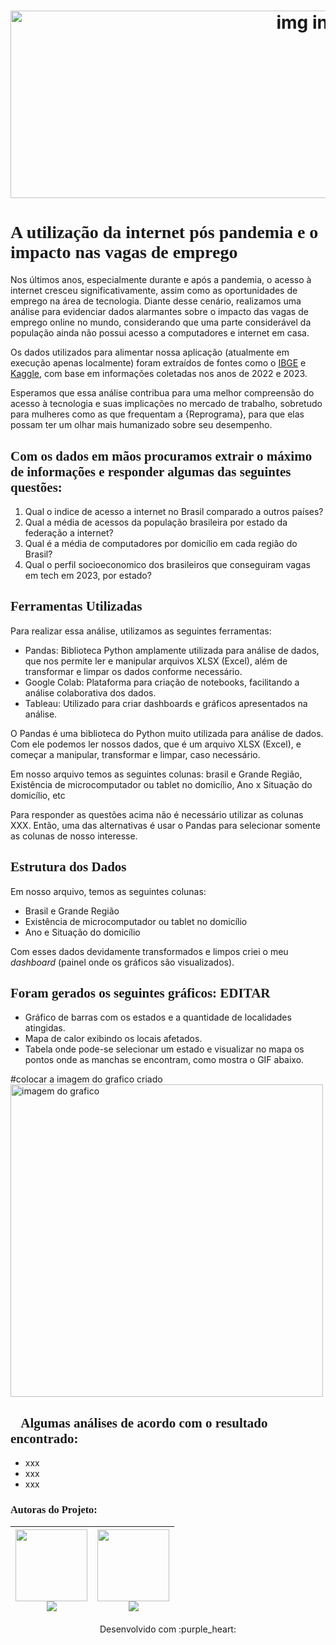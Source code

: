<h1 align="center">
  <img src="https://www.prysmian.com/sites/www.prysmian.com/files/2024-01/internet-banner.png" alt="img internet" width="1000" height="300px">
</h1>


<font face="perpetua"><h1>A utilização da internet pós pandemia e o impacto nas vagas de emprego</h1></font>

<p>Nos últimos anos, especialmente durante e após a pandemia, o acesso à internet cresceu significativamente, assim como as oportunidades de emprego na área de tecnologia. Diante desse cenário, realizamos uma análise para evidenciar dados alarmantes sobre o impacto das vagas de emprego online no mundo, considerando que uma parte considerável da população ainda não possui acesso a computadores e internet em casa.</p>

<p>Os dados utilizados para alimentar nossa aplicação (atualmente em execução apenas localmente) foram extraídos de fontes como o <a href="https://www.ibge.gov.br/estatisticas/sociais/trabalho/17270-pnad-continua.html?edicao=38243&t=resultados">IBGE</a> e <a href="https://www.kaggle.com/datasets/datahackers/state-of-data-brazil-2023/data">Kaggle</a>, com base em informações coletadas nos anos de 2022 e 2023.</p>

<p>Esperamos que essa análise contribua para uma melhor compreensão do acesso à tecnologia e suas implicações no mercado de trabalho, sobretudo para mulheres como as que frequentam a {Reprograma}, para que elas possam ter um olhar mais humanizado sobre seu desempenho.</p>

<font face="perpetua"><h2>Com os dados em mãos procuramos extrair o máximo de informações e responder algumas das seguintes questões:</h2></font>

<ol>
    <li>Qual o indice de acesso a internet no Brasil comparado a outros países?</li>
    <li>Qual a média de acessos da população brasileira por estado da federação a internet?</li>
    <li>Qual é a média de computadores por domicílio em cada região do Brasil?</li>
    <li>Qual o perfil socioeconomico dos brasileiros que conseguiram vagas em tech em 2023, por estado?</li>
</ol>

<font face="perpetua"><h2>Ferramentas Utilizadas</h2></font>

<p>Para realizar essa análise, utilizamos as seguintes ferramentas:</p>

<ul>
    <li>Pandas: Biblioteca Python amplamente utilizada para análise de dados, que nos permite ler e manipular arquivos XLSX (Excel), além de transformar e limpar os dados conforme necessário.</li>
    <li>Google Colab: Plataforma para criação de notebooks, facilitando a análise colaborativa dos dados.</li>
    <li>Tableau: Utilizado para criar dashboards e gráficos apresentados na análise.</li>
</ul>

 <p>O Pandas é uma biblioteca do Python muito utilizada para análise de dados. Com ele podemos ler nossos dados, que é um arquivo XLSX (Excel), e começar a manipular, transformar e limpar, caso necessário. 

 Em nosso arquivo temos as seguintes colunas: brasil e Grande Região, Existência de microcomputador ou tablet no domicílio, Ano x Situação do domicílio, etc
 
 Para responder as questões acima não é necessário utilizar as colunas XXX. Então, uma das alternativas é usar o Pandas para selecionar somente as colunas de nosso interesse.

<font face="perpetua"><h2>Estrutura dos Dados</h2></font>

Em nosso arquivo, temos as seguintes colunas:
<ul>
    <li>Brasil e Grande Região </li>
    <li>Existência de microcomputador ou tablet no domicílio</li>
    <li>Ano e Situação do domicílio</li>
</ul>

 
 Com esses dados devidamente transformados e limpos criei o meu _dashboard_ (painel onde os gráficos são visualizados).</p>

<font face="perpetua"><h2>Foram gerados os seguintes gráficos: EDITAR</h2></font>
 
 <ul>
    <li>Gráfico de barras com os estados e a quantidade de localidades atingidas.</li>
    <li>Mapa de calor exibindo os locais afetados.</li>
    <li>Tabela onde pode-se selecionar um estado e visualizar no mapa os pontos onde as manchas se encontram, como mostra o GIF abaixo.</li>
 </ul>

#colocar a imagem do grafico criado
<img src="" alt="imagem do grafico" width="500">


<font face="perpetua"><h2>🌟Algumas análises de acordo com o resultado encontrado:</h2></font>

<ul>
    <li>xxx</li>
    <li>xxx</li>
    <li>xxx</li>
</ul>


<font face="courrier"><h3>Autoras do Projeto:</h3></font>

| [<img loading="lazy" src="https://avatars.githubusercontent.com/u/101891674?v=4" width=115><br>](https://github.com/TmTeixeira) <a href="https://www.linkedin.com/in/analistatammyteixeira/" target="_blank"><img src="https://img.shields.io/badge/-LinkedIn-%230077B5?style=for-the-badge&logo=linkedin&logoColor=white" target="_blank"></a>  |  [<img loading="lazy" src="https://avatars.githubusercontent.com/u/171205733?v=4" width=115><br>](https://github.com/veronica-toledo-bm) <a href="https://www.linkedin.com/in/veronica-toledo-bm/" target="_blank"><img src="https://img.shields.io/badge/-LinkedIn-%230077B5?style=for-the-badge&logo=linkedin&logoColor=white" target="_blank"></a>
| :---: | :---: | 


 

<p align="center">
Desenvolvido com :purple_heart:  
</p>


